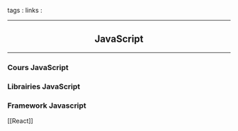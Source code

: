 tags : 
links :

****

<h2 style="text-align: center;"> JavaScript </h2>

****



### Cours JavaScript


### Librairies JavaScript


### Framework Javascript

[[React]]